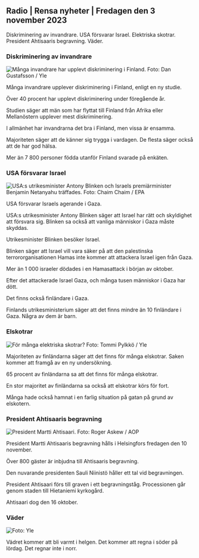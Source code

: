 ## Radio \| Rensa nyheter \| Fredagen den 3 november 2023

Diskriminering av invandrare. USA försvarar Israel. Elektriska skotrar. President Ahtisaaris begravning. Väder.

### Diskriminering av invandrare

![Många invandrare har upplevt diskriminering i Finland. Foto: Dan Gustafsson / Yle](https://images.cdn.yle.fi/image/upload/c_crop,h_1080,w_1919,x_0,y_0/ar_1.7777777777777777,c_fill,g_faces,h_670,w_pr.q_auto:eco/f_auto/fl_lossy/v1693477380/39-116537864f0696340afe)

Många invandrare upplever diskriminering i Finland, enligt en ny studie.

Över 40 procent har upplevt diskriminering under föregående år.

Studien säger att män som har flyttat till Finland från Afrika eller Mellanöstern upplever mest diskriminering.

I allmänhet har invandrarna det bra i Finland, men vissa är ensamma.

Majoriteten säger att de känner sig trygga i vardagen. De flesta säger också att de har god hälsa.

Mer än 7 800 personer födda utanför Finland svarade på enkäten.

### USA försvarar Israel

![USA:s utrikesminister Antony Blinken och Israels premiärminister Benjamin Netanyahu träffades. Foto: Chaim Chaim / EPA](https://images.cdn.yle.fi/image/upload/c_crop,h_1178,w_2095,x_0,y_45/ar_1.7777777777777777,c_fill,g_faces,h_675,w.pr/0_1q_auto:eco/f_auto/fl_lossy/v1697558051/39-1187709652eacaa1698e)

USA försvarar Israels agerande i Gaza.

USA:s utrikesminister Antony Blinken säger att Israel har rätt och skyldighet att försvara sig. Blinken sa också att vanliga människor i Gaza måste skyddas.

Utrikesminister Blinken besöker Israel.

Blinken säger att Israel vill vara säker på att den palestinska terrororganisationen Hamas inte kommer att attackera Israel igen från Gaza.

Mer än 1 000 israeler dödades i en Hamasattack i början av oktober.

Efter det attackerade Israel Gaza, och många tusen människor i Gaza har dött.

Det finns också finländare i Gaza.

Finlands utrikesministerium säger att det finns mindre än 10 finländare i Gaza. Några av dem är barn.

### Elskotrar

![För många elektriska skotrar? Foto: Tommi Pylkkö / Yle](https://images.cdn.yle.fi/image/upload/c_crop,h_2268,w_4032,x_0,y_378/ar_1.7777777777777777,c_fill,g_faces,h_6275,0dpq_auto:eco/f_auto/fl_lossy/v1629190662/39-842535611aab23cf6db)

Majoriteten av finländarna säger att det finns för många elskotrar. Saken kommer att framgå av en ny undersökning.

65 procent av finländarna sa att det finns för många elskotrar.

En stor majoritet av finländarna sa också att elskotrar körs för fort.

Många hade också hamnat i en farlig situation på gatan på grund av elskotern.

### President Ahtisaaris begravning

![President Martti Ahtisaari. Foto: Roger Askew / AOP](https://images.cdn.yle.fi/image/upload/c_crop,h_3238,w_5757,x_259,y_350/ar_1.7777777777777777,c_fill,g_faces,h_1275,0dprpq_auto:eco/f_auto/fl_lossy/v1697440152/39-1186733652ce1167d3e9)

President Martti Ahtisaaris begravning hålls i Helsingfors fredagen den 10 november.

Över 800 gäster är inbjudna till Ahtisaaris begravning.

Den nuvarande presidenten Sauli Niinistö håller ett tal vid begravningen.

President Ahtisaari förs till graven i ett begravningståg. Processionen går genom staden till Hietaniemi kyrkogård.

Ahtisaari dog den 16 oktober.

### Väder

![ Foto: Yle](https://images.cdn.yle.fi/image/upload/c_crop,h_1080,w_1919,x_0,y_0/ar_1.7777777777777777,c_fill,g_faces,h_675,w_pr_1200.0/pr_auto.:eco/f_auto/fl_lossy/v1699023031/39-11957186545088dc4556)

Vädret kommer att bli varmt i helgen. Det kommer att regna i söder på lördag. Det regnar inte i norr.